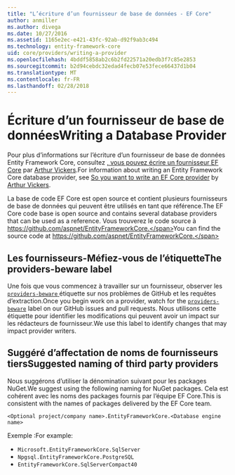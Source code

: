 ```yaml
---
title: "L’écriture d’un fournisseur de base de données - EF Core"
author: anmiller
ms.author: divega
ms.date: 10/27/2016
ms.assetid: 1165e2ec-e421-43fc-92ab-d92f9ab3c494
ms.technology: entity-framework-core
uid: core/providers/writing-a-provider
ms.openlocfilehash: 4bddf5858ab2c6b2fd22571a20edb3f7c85e2853
ms.sourcegitcommit: b2d94cebdc32edad4fecb07e53fece66437d1b04
ms.translationtype: MT
ms.contentlocale: fr-FR
ms.lasthandoff: 02/28/2018
---
```

# <a name="writing-a-database-provider"></a><span data-ttu-id="9d655-102">Écriture d’un fournisseur de base de données</span><span class="sxs-lookup"><span data-stu-id="9d655-102">Writing a Database Provider</span></span>

<span data-ttu-id="9d655-103">Pour plus d’informations sur l’écriture d’un fournisseur de base de données Entity Framework Core, consultez [, vous pouvez écrire un fournisseur EF Core](https://blog.oneunicorn.com/2016/11/11/so-you-want-to-write-an-ef-core-provider/) par [Arthur Vickers](https://github.com/ajcvickers).</span><span class="sxs-lookup"><span data-stu-id="9d655-103">For information about writing an Entity Framework Core database provider, see [So you want to write an EF Core provider](https://blog.oneunicorn.com/2016/11/11/so-you-want-to-write-an-ef-core-provider/) by [Arthur Vickers](https://github.com/ajcvickers).</span></span>

<span data-ttu-id="9d655-104">La base de code EF Core est open source et contient plusieurs fournisseurs de base de données qui peuvent être utilisés en tant que référence.</span><span class="sxs-lookup"><span data-stu-id="9d655-104">The EF Core code base is open source and contains several database providers that can be used as a reference.</span></span> <span data-ttu-id="9d655-105">Vous trouverez le code source à https://github.com/aspnet/EntityFrameworkCore.</span><span class="sxs-lookup"><span data-stu-id="9d655-105">You can find the source code at https://github.com/aspnet/EntityFrameworkCore.</span></span>

## <a name="the-providers-beware-label"></a><span data-ttu-id="9d655-106">Les fournisseurs-Méfiez-vous de l’étiquette</span><span class="sxs-lookup"><span data-stu-id="9d655-106">The providers-beware label</span></span>

<span data-ttu-id="9d655-107">Une fois que vous commencez à travailler sur un fournisseur, observer les [ `providers-beware` ](https://github.com/aspnet/EntityFrameworkCore/labels/providers-beware) étiquette sur nos problèmes de GitHub et les requêtes d’extraction.</span><span class="sxs-lookup"><span data-stu-id="9d655-107">Once you begin work on a provider, watch for the [`providers-beware`](https://github.com/aspnet/EntityFrameworkCore/labels/providers-beware) label on our GitHub issues and pull requests.</span></span> <span data-ttu-id="9d655-108">Nous utilisons cette étiquette pour identifier les modifications qui peuvent avoir un impact sur les rédacteurs de fournisseur.</span><span class="sxs-lookup"><span data-stu-id="9d655-108">We use this label to identify changes that may impact provider writers.</span></span>

## <a name="suggested-naming-of-third-party-providers"></a><span data-ttu-id="9d655-109">Suggéré d’affectation de noms de fournisseurs tiers</span><span class="sxs-lookup"><span data-stu-id="9d655-109">Suggested naming of third party providers</span></span>

<span data-ttu-id="9d655-110">Nous suggérons d’utiliser la dénomination suivant pour les packages NuGet.</span><span class="sxs-lookup"><span data-stu-id="9d655-110">We suggest using the following naming for NuGet packages.</span></span> <span data-ttu-id="9d655-111">Cela est cohérent avec les noms des packages fournis par l’équipe EF Core.</span><span class="sxs-lookup"><span data-stu-id="9d655-111">This is consistent with the names of packages delivered by the EF Core team.</span></span>

`<Optional project/company name>.EntityFrameworkCore.<Database engine name>`

<span data-ttu-id="9d655-112">Exemple :</span><span class="sxs-lookup"><span data-stu-id="9d655-112">For example:</span></span>
* `Microsoft.EntityFrameworkCore.SqlServer`
* `Npgsql.EntityFrameworkCore.PostgreSQL`
* `EntityFrameworkCore.SqlServerCompact40`
